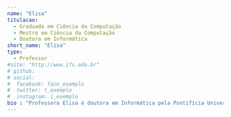 ```yaml
---
name: "Elisa"
titulacao: 
  - Graduada em Ciência da Computação
  - Mestre em Ciência da Computação
  - Doutora em Informática
short_name: "Elisa"
type: 
  - Professor
#site: "http://www.ifs.edu.br"
# github: 
# social:
#  facebook: face_exemplo
#  twitter: t_exemplo
#  instagram: i_exemplo
bio : "Professora Elisa é doutora em Informática pela Pontifícia Universidade Católica do Rio de Janeiro (PUC-Rio), com período sanduíche no Institut de Recherche en Informatique de Toulouse (IRIT), França. Mestre em Informática também pela PUC-Rio. Graduada em Sistemas de Informação pela Universidade Federal de Sergipe (UFS). Desde 2019.2, atua como professora substituta no Instituto Federal de Sergipe. No curso de BSI, leciona a disciplina de Gerência de Projetos, já tendo também orientado alunos do Projeto Integrador II."
---
```

